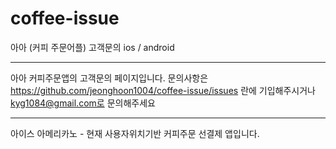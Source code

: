 # coffee-issue
아아 (커피 주문어플) 고객문의
ios / android

---------------------------------
아아 커피주문앱의 고객문의 페이지입니다.
문의사항은 https://github.com/jeonghoon1004/coffee-issue/issues 란에 기입해주시거나
kyg1084@gmail.com로 문의해주세요

---------------------------------
아이스 아메리카노  -  현재 사용자위치기반 커피주문 선결제 앱입니다.
